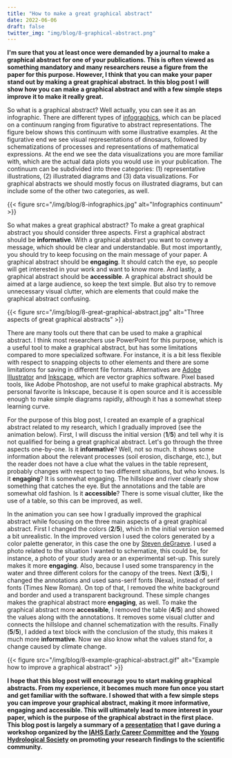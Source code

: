 ```yaml
---
title: "How to make a great graphical abstract"
date: 2022-06-06
draft: false
twitter_img: "img/blog/8-graphical-abstract.png"
---
```


**I'm sure that you at least once were demanded by a journal to make a graphical abstract for one of your publications. This is often viewed as something mandatory and many researchers reuse a figure from the paper for this purpose. However, I think that you can make your paper stand out by making a great graphical abstract. In this blog post I will show how you can make a graphical abstract and with a few simple steps improve it to make it really great.**

So what is a graphical abstract? Well actually, you can see it as an infographic. There are different types of [infographics](https://blogs.scientificamerican.com/sa-visual/visualizing-science-illustration-and-beyond/), which can be placed on a continuum ranging from figurative to abstract representations. The figure below shows this continuum with some illustrative examples. At the figurative end we see visual representations of dinosaurs, followed by schematizations of processes and representations of mathematical expressions. At the end we see the data visualizations you are more familiar with, which are the actual data plots you would use in your publication. The continuum can be subdivided into three categories: (1) representative illustrations, (2) illustrated diagrams and (3) data visualizations. For graphical abstracts we should mostly focus on illustrated diagrams, but can include some of the other two categories, as well.

{{< figure src="/img/blog/8-infographics.jpg" alt="Infographics continuum" >}}

So what makes a great graphical abstract? To make a great graphical abstract you should consider three aspects. First a graphical abstract should be **informative**. With a graphical abstract you want to convey a message, which should be clear and understandable. But most importantly, you should try to keep focusing on the main message of your paper. A graphical abstract should be **engaging**. It should catch the eye, so people will get interested in your work and want to know more. And lastly, a graphical abstract should be **accessible**. A graphical abstract should be aimed at a large audience, so keep the text simple. But also try to remove unnecessary visual clutter, which are elements that could make the graphical abstract confusing.

{{< figure src="/img/blog/8-great-graphical-abstract.jpg" alt="Three aspects of great graphical abstracts" >}}

There are many tools out there that can be used to make a graphical abstract. I think most researchers use PowerPoint for this purpose, which is a useful tool to make a graphical abstract, but has some limitations compared to more specialized software. For instance, it is a bit less flexible with respect to snapping objects to other elements and there are some limitations for saving in different file formats. Alternatives are [Adobe Illustrator](https://www.adbove.com/products/illustrator.html) and [Inkscape](https://inkscape.org), which are vector graphics software. Pixel based tools, like Adobe Photoshop, are not useful to make graphical abstracts. My personal favorite is Inkscape, because it is open source and it is accessible enough to make simple diagrams rapidly, although it has a somewhat steep learning curve.

For the purpose of this blog post, I created an example of a graphical abstract related to my research, which I gradually improved (see the animation below). First, I will discuss the initial version (**1**/**5**) and tell why it is not qualified for being a great graphical abstract. Let's go through the three aspects one-by-one. Is it **informative**? Well, not so much. It shows some information about the relevant processes (soil erosion, discharge, etc.), but the reader does not have a clue what the values in the table represent, probably changes with respect to two different situations, but who knows. Is it **engaging**? It is somewhat engaging. The hillslope and river clearly show something that catches the eye. But the annotations and the table are somewhat old fashion. Is it **accessible**? There is some visual clutter, like the use of a table, so this can be improved, as well. 

In the animation you can see how I gradually improved the graphical abstract while focusing on the three main aspects of a great graphical abstract. First I changed the colors (**2**/**5**), which in the initial version seemed a bit unrealistic. In the improved version I used the colors generated by a color palette generator, in this case the one by [Steven deGraeve](https://www.degraeve.com/color-palette/). I used a photo related to the situation I wanted to schematize, this could be, for instance, a photo of your study area or an experimental set-up. This surely makes it more **engaging**. Also, because I used some transparency in the water and three different colors for the canopy of the trees. Next (**3**/**5**), I changed the annotations and used sans-serif fonts (Nexa), instead of serif fonts (Times New Roman). On top of that, I removed the white background and border and used a transparent background. These simple changes makes the graphical abstract more **engaging**, as well. To make the graphical abstract more **accessible**, I removed the table (**4**/**5**) and showed the values along with the annotations. It removes some visual clutter and connects the hillslope and channel schematization with the results. Finally (**5**/**5**), I added a text block with the conclusion of the study, this makes it much more **informative**. Now we also know what the values stand for, a change caused by climate change.

{{< figure src="/img/blog/8-example-graphical-abstract.gif" alt="Example how to improve a graphical abstract" >}}

**I hope that this blog post will encourage you to start making graphical abstracts. From my experience, it becomes much more fun once you start and get familiar with the software. I showed that with a few simple steps you can improve your graphical abstract, making it more informative, engaging and accessible. This will ultimately lead to more interest in your paper, which is the purpose of the graphical abstract in the first place. This blog post is largely a summary of a [presentation](/presentations/2022-iahs-3/) that I gave during a workshop organized by the [IAHS Early Career Committee](https://iahs.info/About-IAHS/Early-Career-Committee-.do) and the [Young Hydrological Society](https://younghs.com) on promoting your research findings to the scientific community.**